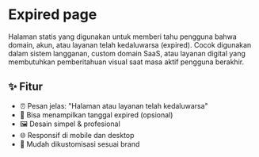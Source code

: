 # Expired page

Halaman statis yang digunakan untuk memberi tahu pengguna bahwa domain, akun, atau layanan telah kedaluwarsa (expired). Cocok digunakan dalam sistem langganan, custom domain SaaS, atau layanan digital yang membutuhkan pemberitahuan visual saat masa aktif pengguna berakhir.

## ✨ Fitur

- ⏰ Pesan jelas: "Halaman atau layanan telah kedaluwarsa"
- 📅 Bisa menampilkan tanggal expired (opsional)
- 🖼️ Desain simpel & profesional
- 🌐 Responsif di mobile dan desktop
- 🎨 Mudah dikustomisasi sesuai brand
